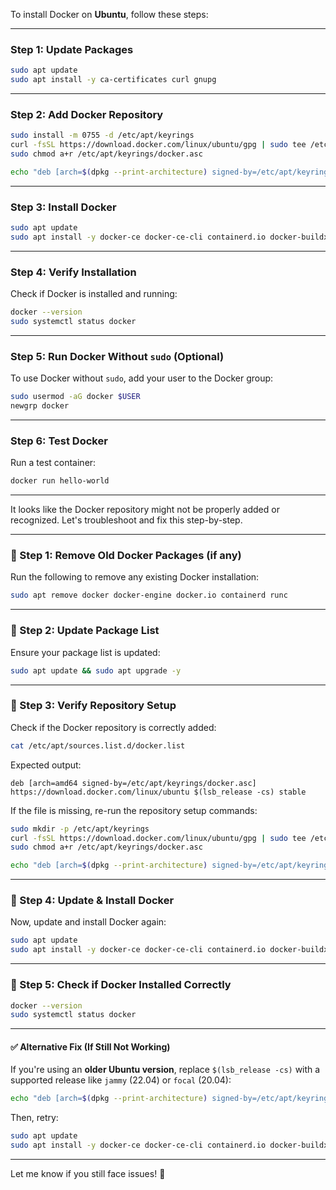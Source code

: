 To install Docker on **Ubuntu**, follow these steps:

---

### **Step 1: Update Packages**
```bash
sudo apt update
sudo apt install -y ca-certificates curl gnupg
```

---

### **Step 2: Add Docker Repository**
```bash
sudo install -m 0755 -d /etc/apt/keyrings
curl -fsSL https://download.docker.com/linux/ubuntu/gpg | sudo tee /etc/apt/keyrings/docker.asc > /dev/null
sudo chmod a+r /etc/apt/keyrings/docker.asc
```
```bash
echo "deb [arch=$(dpkg --print-architecture) signed-by=/etc/apt/keyrings/docker.asc] https://download.docker.com/linux/ubuntu $(lsb_release -cs) stable" | sudo tee /etc/apt/sources.list.d/docker.list > /dev/null
```

---

### **Step 3: Install Docker**
```bash
sudo apt update
sudo apt install -y docker-ce docker-ce-cli containerd.io docker-buildx-plugin docker-compose-plugin
```

---

### **Step 4: Verify Installation**
Check if Docker is installed and running:
```bash
docker --version
sudo systemctl status docker
```

---

### **Step 5: Run Docker Without `sudo` (Optional)**
To use Docker without `sudo`, add your user to the Docker group:
```bash
sudo usermod -aG docker $USER
newgrp docker
```

---

### **Step 6: Test Docker**
Run a test container:
```bash
docker run hello-world
```

---

It looks like the Docker repository might not be properly added or recognized. Let's troubleshoot and fix this step-by-step.  

---

### **🔹 Step 1: Remove Old Docker Packages (if any)**
Run the following to remove any existing Docker installation:
```bash
sudo apt remove docker docker-engine docker.io containerd runc
```

---

### **🔹 Step 2: Update Package List**
Ensure your package list is updated:
```bash
sudo apt update && sudo apt upgrade -y
```

---

### **🔹 Step 3: Verify Repository Setup**
Check if the Docker repository is correctly added:
```bash
cat /etc/apt/sources.list.d/docker.list
```
Expected output:
```
deb [arch=amd64 signed-by=/etc/apt/keyrings/docker.asc] https://download.docker.com/linux/ubuntu $(lsb_release -cs) stable
```
If the file is missing, re-run the repository setup commands:
```bash
sudo mkdir -p /etc/apt/keyrings
curl -fsSL https://download.docker.com/linux/ubuntu/gpg | sudo tee /etc/apt/keyrings/docker.asc > /dev/null
sudo chmod a+r /etc/apt/keyrings/docker.asc

echo "deb [arch=$(dpkg --print-architecture) signed-by=/etc/apt/keyrings/docker.asc] https://download.docker.com/linux/ubuntu $(lsb_release -cs) stable" | sudo tee /etc/apt/sources.list.d/docker.list > /dev/null
```

---

### **🔹 Step 4: Update & Install Docker**
Now, update and install Docker again:
```bash
sudo apt update
sudo apt install -y docker-ce docker-ce-cli containerd.io docker-buildx-plugin docker-compose-plugin
```

---

### **🔹 Step 5: Check if Docker Installed Correctly**
```bash
docker --version
sudo systemctl status docker
```

---

#### **✅ Alternative Fix (If Still Not Working)**
If you're using an **older Ubuntu version**, replace `$(lsb_release -cs)` with a supported release like `jammy` (22.04) or `focal` (20.04):
```bash
echo "deb [arch=$(dpkg --print-architecture) signed-by=/etc/apt/keyrings/docker.asc] https://download.docker.com/linux/ubuntu jammy stable" | sudo tee /etc/apt/sources.list.d/docker.list > /dev/null
```
Then, retry:
```bash
sudo apt update
sudo apt install -y docker-ce docker-ce-cli containerd.io docker-buildx-plugin docker-compose-plugin
```

---

Let me know if you still face issues! 🚀